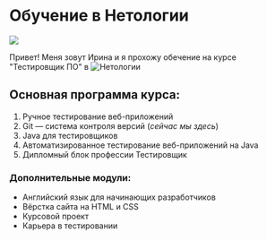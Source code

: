 # Обучение в Нетологии

![](https://netology.ru/backend/uploads/page_assets/images/file/49363/%D0%9A%D0%B0%D1%82%D0%B8%D0%BD%D0%BA%D0%B0_380%D1%85380-1.png
)


Привет! Меня зовут Ирина и я прохожу обeчение на курсе "Тестировщик ПО" в ![Нетологии](https://netology.ru/dist/public/images/logo-color-text_89097e.svg)



## Основная программа курса:
1. Ручное тестирование веб-приложений
2. Git — система контроля версий (_сейчас мы здесь_)
3. Java для тестировщиков
4. Автоматизированное тестирование веб-приложений на Java
5. Дипломный блок профессии Тестировщик

 
### Дополнительные модули:
* Английский язык для начинающих разработчиков
* Вёрстка сайта на HTML и CSS
* Курсовой проект
* Карьера в тестировании




